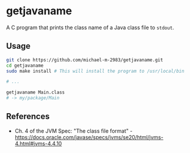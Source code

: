 # getjavaname

A C program that prints the class name of a Java class file to `stdout`.

## Usage

```sh
git clone https://github.com/michael-m-2983/getjavaname.git
cd getjavaname
sudo make install # This will install the program to /usr/local/bin

# ...

getjavaname Main.class
# -> my/package/Main
```

## References

- Ch. 4 of the JVM Spec: "The class file format" - <https://docs.oracle.com/javase/specs/jvms/se20/html/jvms-4.html#jvms-4.4.10>
